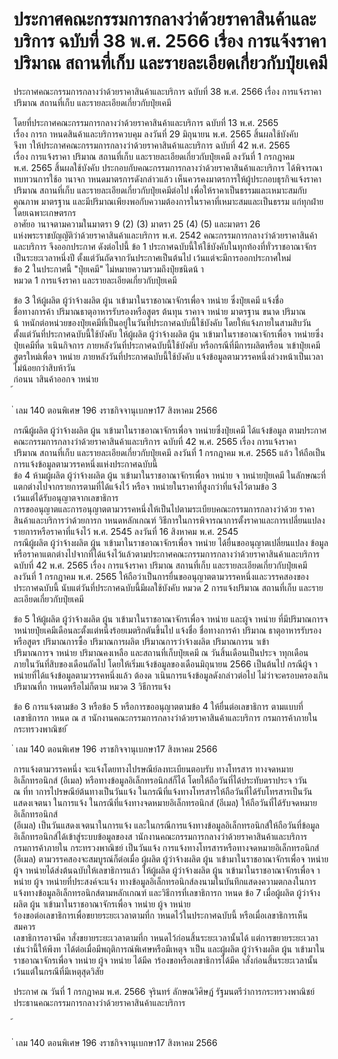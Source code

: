 
# ประกาศคณะกรรมการกลางว่าด้วยราคาสินค้าและบริการ ฉบับที่ 38 พ.ศ. 2566 เรื่อง การแจ้งราคา ปริมาณ สถานที่เก็บ และรายละเอียดเกี่ยวกับปุ๋ยเคมี
      
      

      
      

ประกาศคณะกรรมการกลางว่าด้วยราคาสินค้าและบริการ 
ฉบับที่  38  พ.ศ.  2566 
เรื่อง  การแจ้งราคา  ปริมาณ  สถานที่เก็บ  และรายละเอียดเกี่ยวกับปุ๋ยเคมี 
 
 
โดยที่ประกาศคณะกรรมการกลางว่าด้วยราคาสินค้าและบริการ  ฉบับที่  13  พ.ศ.  2565  
เรื่อง  การก าหนดสินค้าและบริการควบคุม  ลงวันที่  29  มิถุนายน  พ.ศ.  2565  สิ้นผลใช้บังคับ   
จึงท าให้ประกาศคณะกรรมการกลางว่าด้วยราคาสินค้าและบริการ  ฉบับที่  42  พ.ศ.  2565   
เรื่อง  การแจ้งราคา  ปริมาณ  สถานที่เก็บ  และรายละเอียดเกี่ยวกับปุ๋ยเคมี  ลงวันที่  1  กรกฎาคม  
พ.ศ.  2565  สิ้นผลใช้บังคับ  ประกอบกับคณะกรรมการกลางว่าด้วยราคาสินค้าและบริการ  ได้พิจารณา 
ทบทวนการใช้อ านาจก าหนดมาตรการดังกล่าวแล้ว  เห็นควรคงมาตรการให้ผู้ประกอบธุรกิจแจ้งราคา   
ปริมาณ  สถานที่เก็บ  และรายละเอียดเกี่ยวกับปุ๋ยเคมีต่อไป  เพื่อให้ราคาเป็นธรรมและเหมาะสมกับ 
คุณภาพ  มาตรฐาน  และมีปริมาณเพียงพอกับความต้องการในราคาที่เหมาะสมและเป็นธรรม 
แก่ทุกฝ่ายโดยเฉพาะเกษตรกร   
อาศัยอ านาจตามความในมาตรา  9  (2)  (3)  มาตรา  25  (4)  (5)  และมาตรา  26   
แห่งพระราชบัญญัติว่าด้วยราคาสินค้าและบริการ  พ.ศ.  2542  คณะกรรมการกลางว่าด้วยราคาสินค้า 
และบริการ  จึงออกประกาศ  ดังต่อไปนี้ 
ข้อ 1 ประกาศฉบับนี้ให้ใช้บังคับในทุกท้องที่ทั่วราชอาณาจักรเป็นระยะเวลาหนึ่งปี 
ตั้งแต่วันถัดจากวันประกาศเป็นต้นไป  เว้นแต่จะมีการออกประกาศใหม่   
ข้อ 2 ในประกาศนี้ 
"ปุ๋ยเคมี"  ไม่หมายความรวมถึงปุ๋ยชนิดน้ า   
หมวด  1 
การแจ้งราคา  และรายละเอียดเกี่ยวกับปุ๋ยเคมี 
 
 
ข้อ 3 ให้ผู้ผลิต  ผู้ว่าจ้างผลิต  ผู้น าเข้ามาในราชอาณาจักรเพื่อจ าหน่าย  ซึ่งปุ๋ยเคมี  แจ้งชื่อ   
ชื่อทางการค้า  ปริมาณธาตุอาหารรับรองหรือสูตร  ต้นทุน  ราคาจ าหน่าย  มาตรฐาน  ขนาด  ปริมาณ   
น้ าหนักต่อหน่วยของปุ๋ยเคมีที่เป็นอยู่ในวันที่ประกาศฉบับนี้ใช้บังคับ  โดยให้แจ้งภายในสามสิบวัน 
ตั้งแต่วันที่ประกาศฉบับนี้ใช้บังคับ 
ให้ผู้ผลิต  ผู้ว่าจ้างผลิต  ผู้น าเข้ามาในราชอาณาจักรเพื่อจ าหน่ายซึ่งปุ๋ยเคมีที่ด าเนินกิจการ 
ภายหลังวันที่ประกาศฉบับนี้ใช้บังคับ  หรือกรณีที่มีการผลิตหรือน าเข้าปุ๋ยเคมีสูตรใหม่เพื่อจ าหน่าย 
ภายหลังวันที่ประกาศฉบับนี้ใช้บังคับ  แจ้งข้อมูลตามวรรคหนึ่งล่วงหน้าเป็นเวลาไม่น้อยกว่าสิบห้าวัน   
ก่อนน าสินค้าออกจ าหน่าย   
้
 
่
เลม   140   ตอนพิเศษ   196    งราชกิจจานุเบกษา17   สิงหาคม   2566

กรณีผู้ผลิต  ผู้ว่าจ้างผลิต  ผู้น าเข้ามาในราชอาณาจักรเพื่อจ าหน่ายซึ่งปุ๋ยเคมี  ได้แจ้งข้อมูล 
ตามประกาศคณะกรรมการกลางว่าด้วยราคาสินค้าและบริการ  ฉบับที่  42  พ.ศ.  2565  เรื่อง  การแจ้งราคา   
ปริมาณ  สถานที่เก็บ  และรายละเอียดเกี่ยวกับปุ๋ยเคมี  ลงวันที่  1  กรกฎาคม  พ.ศ.  2565  แล้ว  ให้ถือเป็น 
การแจ้งข้อมูลตามวรรคหนึ่งแห่งประกาศฉบับนี้   
ข้อ 4 ห้ามผู้ผลิต  ผู้ว่าจ้างผลิต  ผู้น าเข้ามาในราชอาณาจักรเพื่อจ าหน่าย  จ าหน่ายปุ๋ยเคมี 
ในลักษณะที่แตกต่างไปจากรายการตามที่ได้แจ้งไว้  หรือจ าหน่ายในราคาที่สูงกว่าที่แจ้งไว้ตามข้อ  3   
เว้นแต่ได้รับอนุญาตจากเลขาธิการ   
การขออนุญาตและการอนุญาตตามวรรคหนึ่งให้เป็นไปตามระเบียบคณะกรรมการกลางว่าด้วย 
ราคาสินค้าและบริการว่าด้วยการก าหนดหลักเกณฑ์  วิธีการในการพิจารณาการตั้งราคาและการเปลี่ยนแปลง 
รายการหรือราคาที่แจ้งไว้  พ.ศ.  2545  ลงวันที่  16  สิงหาคม  พ.ศ.  2545   
กรณีผู้ผลิต  ผู้ว่าจ้างผลิต  ผู้น าเข้ามาในราชอาณาจักรเพื่อจ าหน่าย  ได้ยื่นขออนุญาตเปลี่ยนแปลง 
ข้อมูลหรือราคาแตกต่างไปจากที่ได้แจ้งไว้แล้วตามประกาศคณะกรรมการกลางว่าด้วยราคาสินค้าและบริการ   
ฉบับที่  42  พ.ศ.  2565  เรื่อง  การแจ้งราคา  ปริมาณ  สถานที่เก็บ  และรายละเอียดเกี่ยวกับปุ๋ยเคมี   
ลงวันที่  1  กรกฎาคม  พ.ศ.  2565  ให้ถือว่าเป็นการยื่นขออนุญาตตามวรรคหนึ่งและวรรคสองของ
ประกาศฉบับนี้  นับแต่วันที่ประกาศฉบับนี้มีผลใช้บังคับ 
หมวด  2 
การแจ้งปริมาณ  สถานที่เก็บ  และรายละเอียดเกี่ยวกับปุ๋ยเคมี 
 
 
ข้อ 5 ให้ผู้ผลิต  ผู้ว่าจ้างผลิต  ผู้น าเข้ามาในราชอาณาจักรเพื่อจ าหน่าย  และผู้จ าหน่าย 
ที่มีปริมาณการจ าหน่ายปุ๋ยเคมีเดือนละตั้งแต่หนึ่งร้อยเมตริกตันขึ้นไป  แจ้งชื่อ  ชื่อทางการค้า  ปริมาณ
ธาตุอาหารรับรองหรือสูตร  ปริมาณการซื้อ  ปริมาณการผลิต  ปริมาณการว่าจ้างผลิต  ปริมาณการน าเข้า   
ปริมาณการจ าหน่าย  ปริมาณคงเหลือ  และสถานที่เก็บปุ๋ยเคมี  ณ  วันสิ้นเดือนเป็นประจ าทุกเดือน
ภายในวันที่สิบของเดือนถัดไป  โดยให้เริ่มแจ้งข้อมูลของเดือนมิถุนายน  2566  เป็นต้นไป 
กรณีผู้จ าหน่ายที่ได้แจ้งข้อมูลตามวรรคหนึ่งแล้ว  ต้องด าเนินการแจ้งข้อมูลดังกล่าวต่อไป 
ไม่ว่าจะครอบครองเกินปริมาณที่ก าหนดหรือไม่ก็ตาม 
หมวด  3 
วิธีการแจ้ง 
 
 
ข้อ 6 การแจ้งตามข้อ  3  หรือข้อ  5  หรือการขออนุญาตตามข้อ  4  ให้ยื่นต่อเลขาธิการ
ตามแบบที่เลขาธิการก าหนด  ณ  ส านักงานคณะกรรมการกลางว่าด้วยราคาสินค้าและบริการ  กรมการค้าภายใน   
กระทรวงพาณิชย์ 
้
 
่
เลม   140   ตอนพิเศษ   196    งราชกิจจานุเบกษา17   สิงหาคม   2566

การแจ้งตามวรรคหนึ่ง  จะแจ้งโดยทางไปรษณีย์ลงทะเบียนตอบรับ  ทางโทรสาร  ทางจดหมาย
อิเล็กทรอนิกส์  (อีเมล)  หรือทางข้อมูลอิเล็กทรอนิกส์ก็ได้  โดยให้ถือวันที่ได้ประทับตราประจ าวัน   
ณ  ที่ท าการไปรษณีย์ต้นทางเป็นวันแจ้ง  ในกรณีที่แจ้งทางโทรสารให้ถือวันที่ได้รับโทรสารเป็นวันแสดงเจตนา 
ในการแจ้ง  ในกรณีที่แจ้งทางจดหมายอิเล็กทรอนิกส์  (อีเมล)  ให้ถือวันที่ได้รับจดหมายอิเล็กทรอนิกส์   
(อีเมล)  เป็นวันแสดงเจตนาในการแจ้ง  และในกรณีการแจ้งทางข้อมูลอิเล็กทรอนิกส์ให้ถือวันที่ข้อมูล 
อิเล็กทรอนิกส์ได้เข้าสู่ระบบข้อมูลของส านักงานคณะกรรมการกลางว่าด้วยราคาสินค้าและบริการ   
กรมการค้าภายใน  กระทรวงพาณิชย์  เป็นวันแจ้ง 
การแจ้งทางโทรสารหรือทางจดหมายอิเล็กทรอนิกส์  (อีเมล)  ตามวรรคสองจะสมบูรณ์ก็ต่อเมื่อ 
ผู้ผลิต  ผู้ว่าจ้างผลิต  ผู้น าเข้ามาในราชอาณาจักรเพื่อจ าหน่าย  ผู้จ าหน่ายได้ส่งต้นฉบับให้เลขาธิการแล้ว 
ให้ผู้ผลิต  ผู้ว่าจ้างผลิต  ผู้น าเข้ามาในราชอาณาจักรเพื่อจ าหน่าย  ผู้จ าหน่ายที่ประสงค์จะแจ้ง 
ทางข้อมูลอิเล็กทรอนิกส์ลงนามในบันทึกแสดงความตกลงในการแจ้งทางข้อมูลอิเล็กทรอนิกส์ตามหลักเกณฑ์ 
และวิธีการที่เลขาธิการก าหนด 
ข้อ 7 เมื่อผู้ผลิต  ผู้ว่าจ้างผลิต  ผู้น าเข้ามาในราชอาณาจักรเพื่อจ าหน่าย  ผู้จ าหน่าย   
ร้องขอต่อเลขาธิการเพื่อขยายระยะเวลาตามที่ก าหนดไว้ในประกาศฉบับนี้  หรือเมื่อเลขาธิการเห็นสมควร   
เลขาธิการอาจมีค าสั่งขยายระยะเวลาตามที่ก าหนดไว้ก่อนสิ้นระยะเวลานั้นได้  แต่การขยายระยะเวลา 
เช่นว่านี้ให้พึงท าได้ต่อเมื่อมีพฤติการณ์พิเศษหรือมีเหตุจ าเป็น  และผู้ผลิต  ผู้ว่าจ้างผลิต  ผู้น าเข้ามาใน 
ราชอาณาจักรเพื่อจ าหน่าย  ผู้จ าหน่าย  ได้มีค าร้องขอหรือเลขาธิการได้มีค าสั่งก่อนสิ้นระยะเวลานั้น   
เว้นแต่ในกรณีที่มีเหตุสุดวิสัย 
 
ประกาศ  ณ  วันที่  1  กรกฎาคม  พ.ศ.  2566 
จุรินทร์  ลักษณวิศิษฏ์ 
รัฐมนตรีว่าการกระทรวงพาณิชย์   
ประธานคณะกรรมการกลางว่าด้วยราคาสินค้าและบริการ   
 
้
 
่
เลม   140   ตอนพิเศษ   196    งราชกิจจานุเบกษา17   สิงหาคม   2566